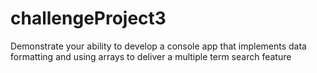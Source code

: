 # challengeProject3
Demonstrate your ability to develop a console app that implements data formatting and using arrays to deliver a multiple term search feature
